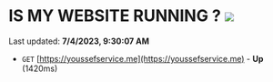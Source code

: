 # IS MY WEBSITE RUNNING ? [![](https://img.shields.io/static/v1?label=Sponsor&message=%E2%9D%A4&logo=GitHub&color=%23fe8e86)](https://github.com/sponsors/<username>)

Last updated: **7/4/2023, 9:30:07 AM**

- `GET` [https://youssefservice.me](https://youssefservice.me) - **Up** (1420ms)
